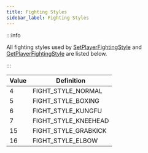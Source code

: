 ```yaml
---
title: Fighting Styles
sidebar_label: Fighting Styles
---
```


:::info

All fighting styles used by [SetPlayerFightingStyle](../functions/SetPlayerFightingStyle) and [GetPlayerFightingStyle](../functions/GetPlayerFightingStyle) are listed below.

:::

| Value | Definition           |
| ----- | -------------------- |
| 4     | FIGHT_STYLE_NORMAL   |
| 5     | FIGHT_STYLE_BOXING   |
| 6     | FIGHT_STYLE_KUNGFU   |
| 7     | FIGHT_STYLE_KNEEHEAD |
| 15    | FIGHT_STYLE_GRABKICK |
| 16    | FIGHT_STYLE_ELBOW    |
